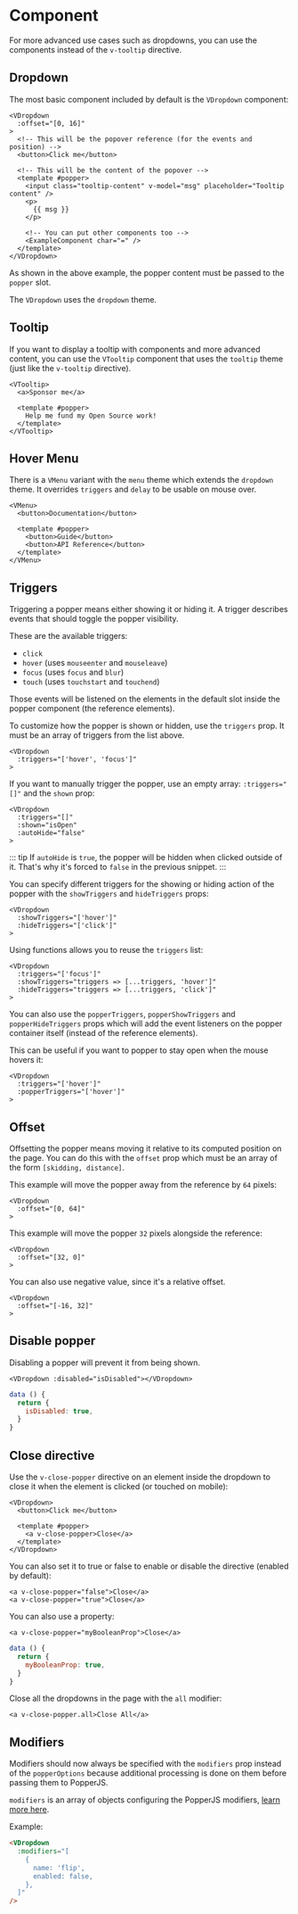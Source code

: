 # Component

For more advanced use cases such as dropdowns, you can use the components instead of the `v-tooltip` directive.

## Dropdown

The most basic component included by default is the `VDropdown` component:

```vue
<VDropdown
  :offset="[0, 16]"
>
  <!-- This will be the popover reference (for the events and position) -->
  <button>Click me</button>

  <!-- This will be the content of the popover -->
  <template #popper>
    <input class="tooltip-content" v-model="msg" placeholder="Tooltip content" />
    <p>
      {{ msg }}
    </p>

    <!-- You can put other components too -->
    <ExampleComponent char="=" />
  </template>
</VDropdown>
```

As shown in the above example, the popper content must be passed to the `popper` slot.

The `VDropdown` uses the `dropdown` theme.

<DropdownSimpleExample />

## Tooltip

If you want to display a tooltip with components and more advanced content, you can use the `VTooltip` component that uses the `tooltip` theme (just like the `v-tooltip` directive).

```vue
<VTooltip>
  <a>Sponsor me</a>

  <template #popper>
    Help me fund my Open Source work!
  </template>
</VTooltip>
```

<TooltipComponentExample />

## Hover Menu

There is a `VMenu` variant with the `menu` theme which extends the `dropdown` theme. It overrides `triggers` and `delay` to be usable on mouse over.

```vue
<VMenu>
  <button>Documentation</button>

  <template #popper>
    <button>Guide</button>
    <button>API Reference</button>
  </template>
</VMenu>
```

<MenuSimpleExample />

## Triggers

Triggering a popper means either showing it or hiding it. A trigger describes events that should toggle the popper visibility.

These are the available triggers:

- `click`
- `hover` (uses `mouseenter` and `mouseleave`)
- `focus` (uses `focus` and `blur`)
- `touch` (uses `touchstart` and `touchend`)

Those events will be listened on the elements in the default slot inside the popper component (the reference elements).

To customize how the popper is shown or hidden, use the `triggers` prop. It must be an array of triggers from the list above.

```vue
<VDropdown
  :triggers="['hover', 'focus']"
>
```

If you want to manually trigger the popper, use an empty array: `:triggers="[]"` and the `shown` prop:

```vue
<VDropdown
  :triggers="[]"
  :shown="isOpen"
  :autoHide="false"
>
```

::: tip
If `autoHide` is `true`, the popper will be hidden when clicked outside of it. That's why it's forced to `false` in the previous snippet.
:::

You can specify different triggers for the showing or hiding action of the popper with the `showTriggers`
 and `hideTriggers` props:

```vue
<VDropdown
  :showTriggers="['hover']"
  :hideTriggers="['click']"
>
```

Using functions allows you to reuse the `triggers` list:

```vue
<VDropdown
  :triggers="['focus']"
  :showTriggers="triggers => [...triggers, 'hover']"
  :hideTriggers="triggers => [...triggers, 'click']"
>
```

You can also use the `popperTriggers`, `popperShowTriggers` and `popperHideTriggers` props which will add the event listeners on the popper container itself (instead of the reference elements).

This can be useful if you want to popper to stay open when the mouse hovers it:

```vue
<VDropdown
  :triggers="['hover']"
  :popperTriggers="['hover']"
>
```

## Offset

Offsetting the popper means moving it relative to its computed position on the page. You can do this with the `offset` prop which must be an array of the form `[skidding, distance]`.

This example will move the popper away from the reference by `64` pixels:

```vue
<VDropdown
  :offset="[0, 64]"
>
```

<OffsetExample :offset="[0, 64]" info="(Distance)"/>

This example will move the popper `32` pixels alongside the reference:

```vue
<VDropdown
  :offset="[32, 0]"
>
```

<OffsetExample :offset="[32, 0]" info="(Skidding)"/>

You can also use negative value, since it's a relative offset.

```vue
<VDropdown
  :offset="[-16, 32]"
>
```

<OffsetExample :offset="[-16, 32]" info="(Negative skidding and positive distance)"/>

## Disable popper

Disabling a popper will prevent it from being shown.

```vue
<VDropdown :disabled="isDisabled"></VDropdown>
```

```js
data () {
  return {
    isDisabled: true,
  }
}
```

## Close directive

Use the `v-close-popper` directive on an element inside the dropdown to close it when the element is clicked (or touched on mobile):

```vue
<VDropdown>
  <button>Click me</button>

  <template #popper>
    <a v-close-popper>Close</a>
  </template>
</VDropdown>
```

You can also set it to true or false to enable or disable the directive (enabled by default):

```vue
<a v-close-popper="false">Close</a>
<a v-close-popper="true">Close</a>
```

You can also use a property:

```vue
<a v-close-popper="myBooleanProp">Close</a>
```

```js
data () {
  return {
    myBooleanProp: true,
  }
}
```

Close all the dropdowns in the page with the `all` modifier:

```vue
<a v-close-popper.all>Close All</a>
```

## Modifiers

Modifiers should now always be specified with the `modifiers` prop instead of the `popperOptions` because additional processing is done on them before passing them to PopperJS.

`modifiers` is an array of objects configuring the PopperJS modifiers, [learn more here](https://popper.js.org/docs/v2/modifiers/).

Example:

```html
<VDropdown
  :modifiers="[
    {
      name: 'flip',
      enabled: false,
    },
  ]"
/>
```


